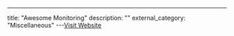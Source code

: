 ---
title: "Awesome Monitoring"
description: ""
external_category: "Miscellaneous"
---[Visit Website](https://github.com/crazy-canux/awesome-monitoring)

